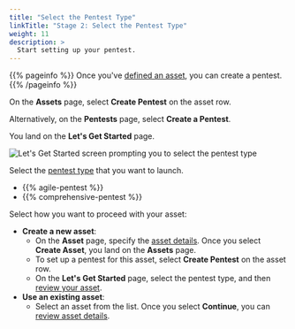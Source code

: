 ```yaml
---
title: "Select the Pentest Type"
linkTitle: "Stage 2: Select the Pentest Type"
weight: 11
description: >
  Start setting up your pentest.
---
```


{{% pageinfo %}}
Once you've [defined an asset](/getting-started/assets/), you can create a pentest.
{{% /pageinfo %}}

On the **Assets** page, select **Create Pentest** on the asset row.

Alternatively, on the **Pentests** page, select **Create a Pentest**.

You land on the **Let's Get Started** page.

![Let's Get Started screen prompting you to select the pentest type](/gsg/LetsGetStarted.png "Let's Get Started screen prompting you to select the pentest type")

Select the [pentest type](/platform-deep-dive/pentests/pentest-types/) that you want to launch.

- {{% agile-pentest %}}
- {{% comprehensive-pentest %}}

Select how you want to proceed with your asset:

- **Create a new asset**:
  - On the **Asset** page, specify the [asset details](/getting-started/assets/#asset-details). Once you select **Create Asset**, you land on the **Assets** page.
  - To set up a pentest for this asset, select **Create Pentest** on the asset row.
  - On the **Let's Get Started** page, select the pentest type, and then [review your asset](/getting-started/review-asset/).
- **Use an existing asset**:
  - Select an asset from the list. Once you select **Continue**, you can [review asset details](/getting-started/review-asset/).
